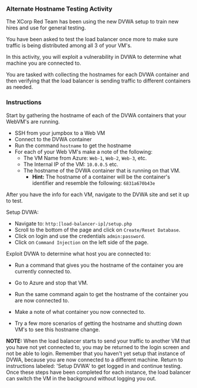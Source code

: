 ### Alternate Hostname Testing Activity

The XCorp Red Team has been using the new DVWA setup to train new hires and use for general testing.

You have been asked to test the load balancer once more to make sure traffic is being distributed among all 3 of your VM's.

In this activity, you will exploit a vulnerability in DVWA to determine what machine you are connected to. 

You are tasked with collecting the hostnames for each DVWA container and then verifying that the load balancer is sending traffic to different containers as needed.

### Instructions

Start by gathering the hostname of each of the DVWA containers that your WebVM's are running. 

- SSH from your jumpbox to a Web VM
- Connect to the DVWA container
- Run the command `hostname` to get the hostname
- For each of your Web VM's make a note of the following:
	- The VM Name from Azure: `Web-1`, `Web-2`, `Web-3`, etc.
	- The Internal IP of the VM: `10.0.0.5` etc.
	- The hostname of the DVWA container that is running on that VM. 
		- **Hint:** The hostname of a container will be the container's identifier and resemble the following: `6831a670b43e`

After you have the info for each VM, navigate to the DVWA site and set it up to test.

Setup DVWA:
- Navigate to: `http:[load-balancer-ip]/setup.php`
- Scroll to the bottom of the page and click on `Create/Reset Database`.
- Click on login and use the credentials `admin:password`.
- Click on `Command Injection` on the left side of the page.

Exploit DVWA to determine what host you are connected to:

- Run a command that gives you the hostname of the container you are currently connected to.

- Go to Azure and stop that VM.

- Run the same command again to get the hostname of the container you are now connected to.

- Make a note of what container you now connected to. 

- Try a few more scenarios of getting the hostname and shutting down VM's to see this hostname change.

**NOTE:** When the load balancer starts to send your traffic to another VM that you have not yet connected to, you may be returned to the login screen and not be able to login. Remember that you haven't yet setup that instance of DVWA, because you are now connected to a different machine. Return to instructions labeled: 'Setup DVWA' to get logged in and continue testing. Once these steps have been completed for each instance, the load balancer can switch the VM in the background without logging you out.
